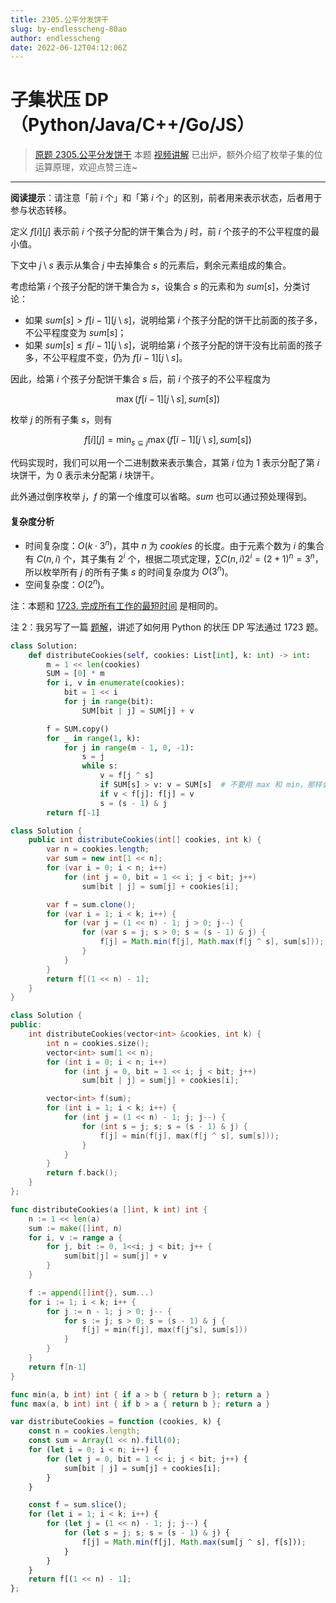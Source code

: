 ```yaml
---
title: 2305.公平分发饼干
slug: by-endlesscheng-80ao
author: endlesscheng
date: 2022-06-12T04:12:06Z
---
```

# 子集状压 DP（Python/Java/C++/Go/JS）
 
> [原题 2305.公平分发饼干](https://leetcode.cn/problems/fair-distribution-of-cookies)
本题 [视频讲解](https://www.bilibili.com/video/BV1aT41157bh) 已出炉，额外介绍了枚举子集的位运算原理，欢迎点赞三连~

---

**阅读提示**：请注意「前 $i$ 个」和「第 $i$ 个」的区别，前者用来表示状态，后者用于参与状态转移。

定义 $f[i][j]$ 表示前 $i$ 个孩子分配的饼干集合为 $j$ 时，前 $i$ 个孩子的不公平程度的最小值。

下文中 $j \setminus s$ 表示从集合 $j$ 中去掉集合 $s$ 的元素后，剩余元素组成的集合。

考虑给第 $i$ 个孩子分配的饼干集合为 $s$，设集合 $s$ 的元素和为 $\textit{sum}[s]$，分类讨论：

- 如果 $\textit{sum}[s] > f[i-1][j \setminus s]$，说明给第 $i$ 个孩子分配的饼干比前面的孩子多，不公平程度变为 $\textit{sum}[s]$；
- 如果 $\textit{sum}[s] \le f[i-1][j \setminus s]$，说明给第 $i$ 个孩子分配的饼干没有比前面的孩子多，不公平程度不变，仍为 $f[i-1][j \setminus s]$。

因此，给第 $i$ 个孩子分配饼干集合 $s$ 后，前 $i$ 个孩子的不公平程度为

$$
\max(f[i-1][j \setminus s], \textit{sum}[s])
$$

枚举 $j$ 的所有子集 $s$，则有 

$$
f[i][j]=\min_{s\subseteq j} \max(f[i-1][j \setminus s], \textit{sum}[s])
$$

代码实现时，我们可以用一个二进制数来表示集合，其第 $i$ 位为 $1$ 表示分配了第 $i$ 块饼干，为 $0$ 表示未分配第 $i$ 块饼干。

此外通过倒序枚举 $j$，$f$ 的第一个维度可以省略。$\textit{sum}$ 也可以通过预处理得到。

#### 复杂度分析

- 时间复杂度：$O(k\cdot 3^n)$，其中 $n$ 为 $\textit{cookies}$ 的长度。由于元素个数为 $i$ 的集合有 $C(n,i)$ 个，其子集有 $2^i$ 个，根据二项式定理，$\sum C(n,i)2^i = (2+1)^n = 3^n$，所以枚举所有 $j$ 的所有子集 $s$ 的时间复杂度为 $O(3^n)$。
- 空间复杂度：$O(2^n)$。

注：本题和 [1723. 完成所有工作的最短时间](https://leetcode.cn/problems/find-minimum-time-to-finish-all-jobs/) 是相同的。

注 2：我另写了一篇 [题解](https://leetcode.cn/problems/find-minimum-time-to-finish-all-jobs/solution/by-endlesscheng-d2oa/)，讲述了如何用 Python 的状压 DP 写法通过 1723 题。

```py [sol1-Python3]
class Solution:
    def distributeCookies(self, cookies: List[int], k: int) -> int:
        m = 1 << len(cookies)
        SUM = [0] * m
        for i, v in enumerate(cookies):
            bit = 1 << i
            for j in range(bit):
                SUM[bit | j] = SUM[j] + v

        f = SUM.copy()
        for _ in range(1, k):
            for j in range(m - 1, 0, -1):
                s = j
                while s:
                    v = f[j ^ s]
                    if SUM[s] > v: v = SUM[s]  # 不要用 max 和 min，那样会有额外的函数调用开销
                    if v < f[j]: f[j] = v
                    s = (s - 1) & j
        return f[-1]
```

```java [sol1-Java]
class Solution {
    public int distributeCookies(int[] cookies, int k) {
        var n = cookies.length;
        var sum = new int[1 << n];
        for (var i = 0; i < n; i++)
            for (int j = 0, bit = 1 << i; j < bit; j++)
                sum[bit | j] = sum[j] + cookies[i];

        var f = sum.clone();
        for (var i = 1; i < k; i++) {
            for (var j = (1 << n) - 1; j > 0; j--) {
                for (var s = j; s > 0; s = (s - 1) & j) {
                    f[j] = Math.min(f[j], Math.max(f[j ^ s], sum[s]));
                }
            }
        }
        return f[(1 << n) - 1];
    }
}
```

```C++ [sol1-C++]
class Solution {
public:
    int distributeCookies(vector<int> &cookies, int k) {
        int n = cookies.size();
        vector<int> sum(1 << n);
        for (int i = 0; i < n; i++)
            for (int j = 0, bit = 1 << i; j < bit; j++)
                sum[bit | j] = sum[j] + cookies[i];

        vector<int> f(sum);
        for (int i = 1; i < k; i++) {
            for (int j = (1 << n) - 1; j; j--) {
                for (int s = j; s; s = (s - 1) & j) {
                    f[j] = min(f[j], max(f[j ^ s], sum[s]));
                }
            }
        }
        return f.back();
    }
};
```

```go [sol1-Go]
func distributeCookies(a []int, k int) int {
	n := 1 << len(a)
	sum := make([]int, n)
	for i, v := range a {
		for j, bit := 0, 1<<i; j < bit; j++ {
			sum[bit|j] = sum[j] + v
		}
	}

	f := append([]int{}, sum...)
	for i := 1; i < k; i++ {
		for j := n - 1; j > 0; j-- {
			for s := j; s > 0; s = (s - 1) & j {
				f[j] = min(f[j], max(f[j^s], sum[s]))
			}
		}
	}
	return f[n-1]
}

func min(a, b int) int { if a > b { return b }; return a }
func max(a, b int) int { if b > a { return b }; return a }
```

```js [sol1-JavaScript]
var distributeCookies = function (cookies, k) {
    const n = cookies.length;
    const sum = Array(1 << n).fill(0);
    for (let i = 0; i < n; i++) {
        for (let j = 0, bit = 1 << i; j < bit; j++) {
            sum[bit | j] = sum[j] + cookies[i];
        }
    }

    const f = sum.slice();
    for (let i = 1; i < k; i++) {
        for (let j = (1 << n) - 1; j; j--) {
            for (let s = j; s; s = (s - 1) & j) {
                f[j] = Math.min(f[j], Math.max(sum[j ^ s], f[s]));
            }
        }
    }
    return f[(1 << n) - 1];
};
```

